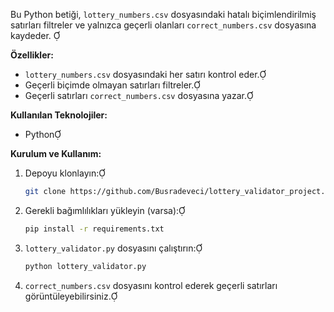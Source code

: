 Bu Python betiği, `lottery_numbers.csv` dosyasındaki hatalı biçimlendirilmiş satırları filtreler ve yalnızca geçerli olanları `correct_numbers.csv` dosyasına kaydeder. 

**Özellikler:**

- `lottery_numbers.csv` dosyasındaki her satırı kontrol eder.
- Geçerli biçimde olmayan satırları filtreler.
- Geçerli satırları `correct_numbers.csv` dosyasına yazar.

**Kullanılan Teknolojiler:**

- Python

**Kurulum ve Kullanım:**

1. Depoyu klonlayın:

   ```bash
   git clone https://github.com/Busradeveci/lottery_validator_project.git
   ```

2. Gerekli bağımlılıkları yükleyin (varsa):

   ```bash
   pip install -r requirements.txt
   ```

3. `lottery_validator.py` dosyasını çalıştırın:

   ```bash
   python lottery_validator.py
   ```

4. `correct_numbers.csv` dosyasını kontrol ederek geçerli satırları görüntüleyebilirsiniz.
